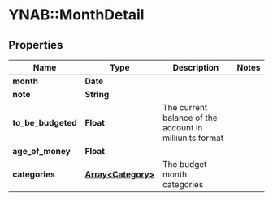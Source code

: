# YNAB::MonthDetail

## Properties
Name | Type | Description | Notes
------------ | ------------- | ------------- | -------------
**month** | **Date** |  | 
**note** | **String** |  | 
**to_be_budgeted** | **Float** | The current balance of the account in milliunits format | 
**age_of_money** | **Float** |  | 
**categories** | [**Array&lt;Category&gt;**](Category.md) | The budget month categories | 



